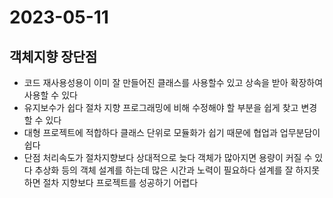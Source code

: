 # 2023-05-11
## 객체지향 장단점
- 코드 재사용성용이
이미 잘 만들어진 클래스를 사용할수 있고 상속을 받아 확장하여 사용할 수 있다
- 유지보수가 쉽다
절차 지향 프로그래밍에 비해 수정해야 할 부분을 쉽게 찾고 변경할 수 있다
- 대형 프로젝트에 적합하다
클래스 단위로 모듈화가 쉽기 때문에 협업과 업무분담이 쉽다
- 단점
처리속도가 절차지향보다 상대적으로 늦다
객체가 많아지면 용량이 커질 수 있다
추상화 등의 객체 설계를 하는데 많은 시간과 노력이 필요하다
설계를 잘 하지못하면 절차 지향보다 프로젝트를 성공하기 어렵다